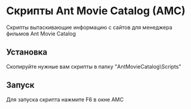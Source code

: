 Скрипты Ant Movie Catalog (AMC) 
==============
Скрипты вытаскивающие информацию с сайтов для менеджера фильмов Ant Movie Catalog

Установка
--------------
Скопируйте нужные вам скрипты в папку "AntMovieCatalog\Scripts"

Запуск
--------------
Для запуска скрипта нажмите F6 в окне AMC
